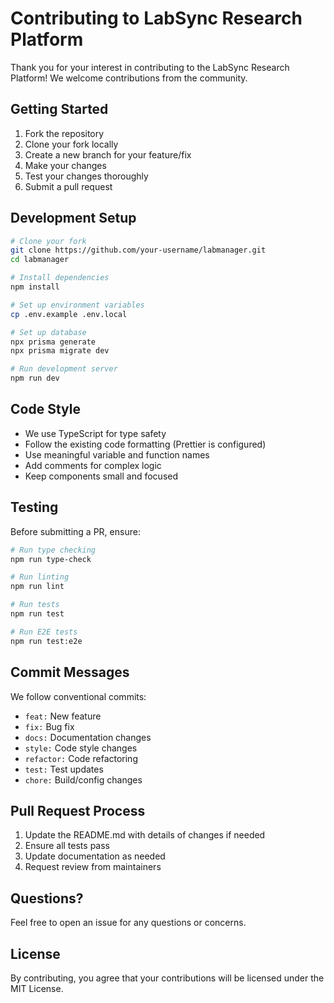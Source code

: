 # Contributing to LabSync Research Platform

Thank you for your interest in contributing to the LabSync Research Platform! We welcome contributions from the community.

## Getting Started

1. Fork the repository
2. Clone your fork locally
3. Create a new branch for your feature/fix
4. Make your changes
5. Test your changes thoroughly
6. Submit a pull request

## Development Setup

```bash
# Clone your fork
git clone https://github.com/your-username/labmanager.git
cd labmanager

# Install dependencies
npm install

# Set up environment variables
cp .env.example .env.local

# Set up database
npx prisma generate
npx prisma migrate dev

# Run development server
npm run dev
```

## Code Style

- We use TypeScript for type safety
- Follow the existing code formatting (Prettier is configured)
- Use meaningful variable and function names
- Add comments for complex logic
- Keep components small and focused

## Testing

Before submitting a PR, ensure:

```bash
# Run type checking
npm run type-check

# Run linting
npm run lint

# Run tests
npm run test

# Run E2E tests
npm run test:e2e
```

## Commit Messages

We follow conventional commits:

- `feat:` New feature
- `fix:` Bug fix
- `docs:` Documentation changes
- `style:` Code style changes
- `refactor:` Code refactoring
- `test:` Test updates
- `chore:` Build/config changes

## Pull Request Process

1. Update the README.md with details of changes if needed
2. Ensure all tests pass
3. Update documentation as needed
4. Request review from maintainers

## Questions?

Feel free to open an issue for any questions or concerns.

## License

By contributing, you agree that your contributions will be licensed under the MIT License.